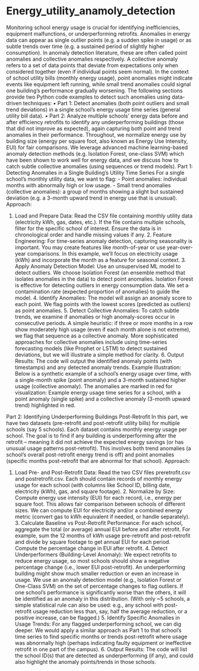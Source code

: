 # Energy_utility_anamoly_detection

Monitoring school energy usage is crucial for identifying inefficiencies, equipment malfunctions, or underperforming retrofits. Anomalies in energy data can appear as single outlier points (e.g. a sudden spike in usage) or as subtle trends over time (e.g. a sustained period of slightly higher consumption). In anomaly detection literature, these are often called point anomalies and collective anomalies respectively. A collective anomaly refers to a set of data points that deviate from expectations only when considered together (even if individual points seem normal).
In the context of school utility bills (monthly energy usage), point anomalies might indicate events like equipment left running, while small trend anomalies could signal one building’s performance gradually worsening. The following sections provide two Python code examples to detect such anomalies using data-driven techniques:
•	Part 1: Detect anomalies (both point outliers and small trend deviations) in a single school’s energy usage time series (general utility bill data).
•	Part 2: Analyze multiple schools’ energy data before and after efficiency retrofits to identify any underperforming buildings (those that did not improve as expected), again capturing both point and trend anomalies in their performance.
Throughout, we normalize energy use by building size (energy per square foot, also known as Energy Use Intensity, EUI) for fair comparisons. We leverage advanced machine learning-based anomaly detection methods (e.g. Isolation Forest, one-class SVM) which have been shown to work well for energy data, and we discuss how to catch subtle collective anomalies (using sequences or trend models).
Part 1: Detecting Anomalies in a Single Building’s Utility Time Series
For a single school’s monthly utility data, we want to flag: - Point anomalies: individual months with abnormally high or low usage. - Small trend anomalies (collective anomalies): a group of months showing a slight but sustained deviation (e.g. a 3-month upward trend in energy use that is unusual).
Approach:
1. Load and Prepare Data: Read the CSV file containing monthly utility data (electricity kWh, gas, dates, etc.). If the file contains multiple schools, filter for the specific school of interest. Ensure the data is in chronological order and handle missing values if any. 2. Feature Engineering: For time-series anomaly detection, capturing seasonality is important. You may create features like month-of-year or use year-over-year comparisons. In this example, we’ll focus on electricity usage (kWh) and incorporate the month as a feature for seasonal context. 3. Apply Anomaly Detection Model: Use an unsupervised ML model to detect outliers. We choose Isolation Forest (an ensemble method that isolates anomalies in the data) to detect point anomalies. Isolation Forest is effective for detecting outliers in energy consumption data. We set a contamination rate (expected proportion of anomalies) to guide the model. 4. Identify Anomalies: The model will assign an anomaly score to each point. We flag points with the lowest scores (predicted as outliers) as point anomalies. 5. Detect Collective Anomalies: To catch subtle trends, we examine if anomalies or high anomaly-scores occur in consecutive periods. A simple heuristic: if three or more months in a row show moderately high usage (even if each month alone is not extreme), we flag that sequence as a collective anomaly. More sophisticated approaches for collective anomalies include using time-series forecasting models (like Prophet or LSTM) to detect sustained deviations, but we will illustrate a simple method for clarity. 6. Output Results: The code will output the identified anomaly points (with timestamps) and any detected anomaly trends.
Example Illustration: Below is a synthetic example of a school’s energy usage over time, with a single-month spike (point anomaly) and a 3-month sustained higher usage (collective anomaly). The anomalies are marked in red for visualization:
Example energy usage time series for a school, with a point anomaly (single spike) and a collective anomaly (3-month upward trend) highlighted in red.




Part 2: Identifying Underperforming Buildings Post-Retrofit
In this part, we have two datasets (pre-retrofit and post-retrofit utility bills) for multiple schools (say 5 schools). Each dataset contains monthly energy usage per school. The goal is to find if any building is underperforming after the retrofit – meaning it did not achieve the expected energy savings (or has unusual usage patterns post-retrofit). This involves both trend anomalies (a school’s overall post-retrofit energy trend is off) and point anomalies (specific months post-retrofit that are abnormal for that school).
Approach:
1. Load Pre- and Post-Retrofit Data: Read the two CSV files preretrofit.csv and postretrofit.csv. Each should contain records of monthly energy usage for each school (with columns like School ID, billing date, electricity (kWh), gas, and square footage). 2. Normalize by Size: Compute energy use intensity (EUI) for each record, i.e., energy per square foot. This allows fair comparison between schools of different sizes. We can compute EUI for electricity and/or a combined energy metric (convert gas to kWh equivalent if needed, or handle separately). 3. Calculate Baseline vs Post-Retrofit Performance: For each school, aggregate the total (or average) annual EUI before and after retrofit. For example, sum the 12 months of kWh usage pre-retrofit and post-retrofit and divide by square footage to get annual EUI for each period. Compute the percentage change in EUI after retrofit. 4. Detect Underperformers (Building-Level Anomaly): We expect retrofits to reduce energy usage, so most schools should show a negative percentage change (i.e., lower EUI post-retrofit). An underperforming building might show much smaller reduction or even an increase in usage. We use an anomaly detection model (e.g., Isolation Forest or One-Class SVM) on the set of percentage changes to flag outliers. If one school’s performance is significantly worse than the others, it will be identified as an anomaly in this distribution. (With only ~5 schools, a simple statistical rule can also be used: e.g., any school with post-retrofit usage reduction less than, say, half the average reduction, or a positive increase, can be flagged.) 5. Identify Specific Anomalies in Usage Trends: For any flagged underperforming school, we can dig deeper. We would apply a similar approach as Part 1 to that school’s time series to find specific months or trends post-retrofit where usage was abnormally high (perhaps indicating faulty equipment or ineffective retrofit in one part of the campus). 6. Output Results: The code will list the school ID(s) that are detected as underperforming (if any), and could also highlight the anomaly points/trends in those schools.
